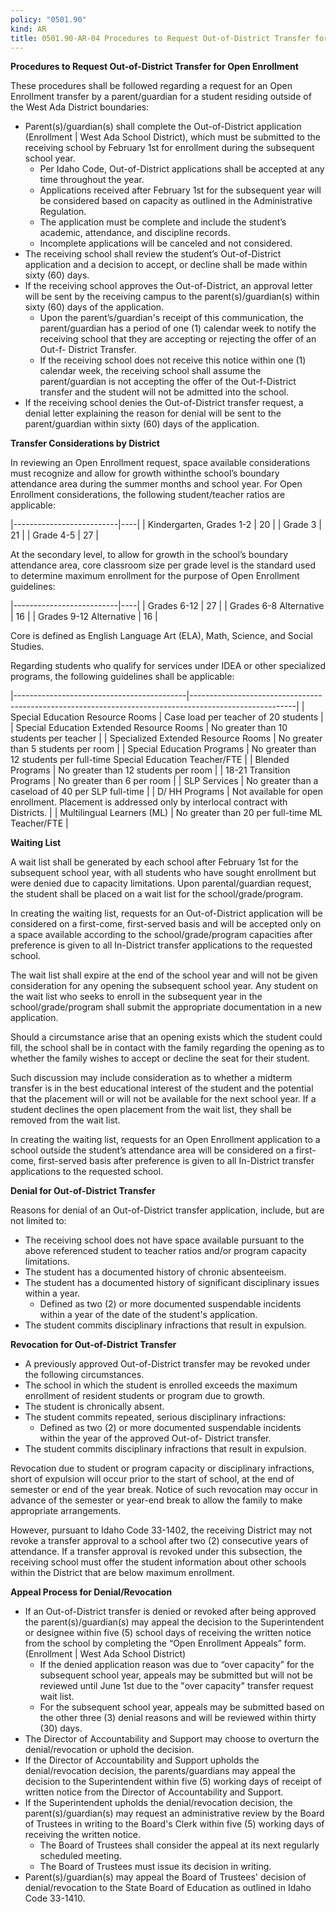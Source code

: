 ```yaml
---
policy: "0501.90"
kind: AR
title: 0501.90-AR-04 Procedures to Request Out-of-District Transfer for Open Enrollment
---
```


**Procedures to Request Out-of-District Transfer for Open Enrollment**

These procedures shall be followed regarding a request for an Open Enrollment transfer by a parent/guardian for a student residing outside of the West Ada District boundaries:


- Parent(s)/guardian(s) shall complete the Out-of-District application (Enrollment | West Ada School District), which must be submitted to the receiving school by February 1st for enrollment during the subsequent school year.
    - Per Idaho Code, Out-of-District applications shall be accepted at any time throughout the year.
    - Applications received after February 1st for the subsequent year will be considered based on capacity as outlined in the Administrative Regulation.
    - The application must be complete and include the student’s academic, attendance, and discipline records.
    - Incomplete applications will be canceled and not considered.
- The receiving school shall review the student’s Out-of-District application and a decision to accept, or decline shall be made within sixty (60) days.
- If the receiving school approves the Out-of-District, an approval letter will be sent by the receiving campus to the parent(s)/guardian(s) within sixty (60) days of the application.
    - Upon the parent’s/guardian's receipt of this communication, the parent/guardian has a period of one (1) calendar week to notify the receiving school that they are accepting or rejecting the offer of an Out-f- District Transfer.
    - If the receiving school does not receive this notice within one (1) calendar week, the receiving school shall assume the parent/guardian is not accepting the offer of the Out-f-District transfer and the student will not be admitted into the school.
- If the receiving school denies the Out-of-District transfer request, a denial letter explaining the reason for denial will be sent to the parent/guardian within sixty (60) days of the application.

**Transfer Considerations by District**

In reviewing an Open Enrollment request, space available considerations must recognize and allow for growth withinthe school’s boundary attendance area during the summer months and school year. For Open Enrollment considerations, the following student/teacher ratios are applicable:

|--------------------------|----|
| Kindergarten, Grades 1-2 | 20 |
| Grade 3                  | 21 |
| Grade 4-5                | 27 |

At the secondary level, to allow for growth in the school’s boundary attendance area, core classroom size per grade level is the standard used to determine maximum enrollment for the purpose of Open Enrollment guidelines:


|--------------------------|----|
| Grades 6-12              | 27 |
| Grades 6-8 Alternative   | 16 |
| Grades 9-12 Alternative  | 16 |

Core is defined as English Language Art (ELA), Math, Science, and Social Studies.

Regarding students who qualify for services under IDEA or other specialized programs, the following guidelines shall be applicable:

|-------------------------------------------|--------------------------------------------------------------------------------------------------------|
| Special Education Resource Rooms          | Case load per teacher of 20 students                                                                   |
| Special Education Extended Resource Rooms | No greater than 10 students per teacher                                                                |
| Specialized Extended Resource Rooms       | No greater than 5 students per room                                                                    |
| Special Education Programs                | No greater than 12 students per full-time Special Education Teacher/FTE                                |
| Blended Programs                          | No greater than 12 students per room                                                                   |
| 18-21 Transition Programs                 | No greater than 6 per room                                                                             |
| SLP Services                              | No greater than a caseload of 40 per SLP full-time                                                     |
| D/ HH Programs                            | Not available for open enrollment. Placement is addressed only by interlocal contract with Districts.  |
| Multilingual Learners (ML)                | No greater than 20 per full-time ML Teacher/FTE                                                        |


**Waiting List**

A wait list shall be generated by each school after February 1st for the subsequent school year, with all students who have sought enrollment but were denied due to capacity limitations. Upon parental/guardian request, the student shall be placed on a wait list for the school/grade/program.

In creating the waiting list, requests for an Out-of-District application will be considered on a first-come, first-served basis and will be accepted only on a space available according to the school/grade/program capacities after preference is given to all In-District transfer applications to the requested school.

The wait list shall expire at the end of the school year and will not be given consideration for any opening the subsequent school year. Any student on the wait list who seeks to enroll in the subsequent year in the school/grade/program shall submit the appropriate documentation in a new application.

Should a circumstance arise that an opening exists which the student could fill, the school shall be in contact with the family regarding the opening as to whether the family wishes to accept or decline the seat for their student.

Such discussion may include consideration as to whether a midterm transfer is in the best educational interest of the student and the potential that the placement will or will not be available for the next school year. If a student declines the open placement from the wait list, they shall be removed from the wait list.

In creating the waiting list, requests for an Open Enrollment application to a school outside the student’s attendance area will be considered on a first-come, first-served basis after preference is given to all In-District transfer applications to the requested school.

**Denial for Out-of-District Transfer**

Reasons for denial of an Out-of-District transfer application, include, but are not limited to:

- The receiving school does not have space available pursuant to the above referenced student to teacher ratios and/or program capacity limitations.
- The student has a documented history of chronic absenteeism.
- The student has a documented history of significant disciplinary issues within a year.
    - Defined as two (2) or more documented suspendable incidents within a year of the date of the student's application.
- The student commits disciplinary infractions that result in expulsion.

**Revocation for Out-of-District Transfer**

- A previously approved Out-of-District transfer may be revoked under the following circumstances.
- The school in which the student is enrolled exceeds the maximum enrollment of resident students or program due to growth.
- The student is chronically absent.
- The student commits repeated, serious disciplinary infractions:
    - Defined as two (2) or more documented suspendable incidents within the year of the approved Out-of- District transfer.
- The student commits disciplinary infractions that result in expulsion.

Revocation due to student or program capacity or disciplinary infractions, short of expulsion will occur prior to the start of school, at the end of semester or end of the year break. Notice of such revocation may occur in advance of the semester or year-end break to allow the family to make appropriate arrangements.

However, pursuant to Idaho Code 33-1402, the receiving District may not revoke a transfer approval to a school after two (2) consecutive years of attendance. If a transfer approval is revoked under this subsection, the receiving school must offer the student information about other schools within the District that are below maximum enrollment.

**Appeal Process for Denial/Revocation**

- If an Out-of-District transfer is denied or revoked after being approved the parent(s)/guardian(s) may appeal the decision to the Superintendent or designee within five (5) school days of receiving the written notice from the school by completing the “Open Enrollment Appeals” form. (Enrollment | West Ada School District)
    - If the denied application reason was due to “over capacity” for the subsequent school year, appeals may be submitted but will not be reviewed until June 1st due to the "over capacity" transfer request wait list.
    - For the subsequent school year, appeals may be submitted based on the other three (3) denial reasons and will be reviewed within thirty (30) days.
- The Director of Accountability and Support may choose to overturn the denial/revocation or uphold the decision.
- If the Director of Accountability and Support upholds the denial/revocation decision, the parents/guardians may appeal the decision to the Superintendent within five (5) working days of receipt of written notice from the Director of Accountability and Support.
- If the Superintendent upholds the denial/revocation decision, the parent(s)/guardian(s) may request an administrative review by the Board of Trustees in writing to the Board's Clerk within five (5) working days of receiving the written notice.
    - The Board of Trustees shall consider the appeal at its next regularly scheduled meeting.
    - The Board of Trustees must issue its decision in writing.
- Parent(s)/guardian(s) may appeal the Board of Trustees' decision of denial/revocation to the State Board of Education as outlined in Idaho Code 33-1410.
